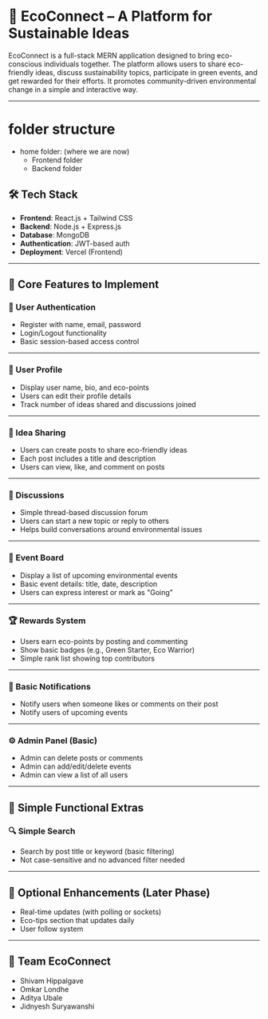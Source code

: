 # 🌿 EcoConnect – A Platform for Sustainable Ideas

EcoConnect is a full-stack MERN application designed to bring eco-conscious individuals together. The platform allows users to share eco-friendly ideas, discuss sustainability topics, participate in green events, and get rewarded for their efforts. It promotes community-driven environmental change in a simple and interactive way.

---
# folder structure
- home folder: (where we are now)    
    - Frontend folder 
    - Backend folder

## 🛠️ Tech Stack

- **Frontend**: React.js + Tailwind CSS  
- **Backend**: Node.js + Express.js  
- **Database**: MongoDB  
- **Authentication**: JWT-based auth  
- **Deployment**: Vercel (Frontend)

---

## 🎯 Core Features to Implement

### 🔐 User Authentication
- Register with name, email, password
- Login/Logout functionality
- Basic session-based access control

---

### 👤 User Profile
- Display user name, bio, and eco-points
- Users can edit their profile details
- Track number of ideas shared and discussions joined

---

### 📝 Idea Sharing
- Users can create posts to share eco-friendly ideas
- Each post includes a title and description
- Users can view, like, and comment on posts

---

### 💬 Discussions
- Simple thread-based discussion forum
- Users can start a new topic or reply to others
- Helps build conversations around environmental issues

---

### 📅 Event Board
- Display a list of upcoming environmental events
- Basic event details: title, date, description
- Users can express interest or mark as "Going"

---

### 🏆 Rewards System
- Users earn eco-points by posting and commenting
- Show basic badges (e.g., Green Starter, Eco Warrior)
- Simple rank list showing top contributors

---

### 🔔 Basic Notifications
- Notify users when someone likes or comments on their post
- Notify users of upcoming events

---

### ⚙️ Admin Panel (Basic)
- Admin can delete posts or comments
- Admin can add/edit/delete events
- Admin can view a list of all users

---

## 🌱 Simple Functional Extras

### 🔍 Simple Search
- Search by post title or keyword (basic filtering)
- Not case-sensitive and no advanced filter needed

---

## 🚀 Optional Enhancements (Later Phase)
- Real-time updates (with polling or sockets)
- Eco-tips section that updates daily
- User follow system

---

## 👥 Team EcoConnect
- Shivam Hippalgave  
- Omkar Londhe  
- Aditya Ubale  
- Jidnyesh Suryawanshi  
